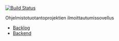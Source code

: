 [![Build Status](https://travis-ci.org/ohtuprojekti-ilmo/ohtuilmo-frontend.svg?branch=master)](https://travis-ci.org/ohtuprojekti-ilmo/ohtuilmo-frontend)

Ohjelmistotuotantoprojektien ilmoittautumissovellus

- [Backlog](https://trello.com/b/Wv50WMSA/backlog)
- [Backend](https://github.com/ohtuprojekti-ilmo/ohtuilmo-backend)